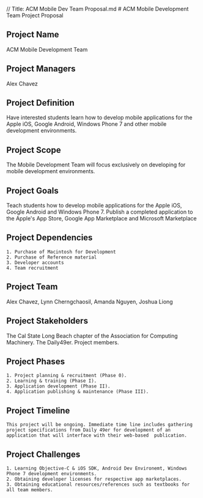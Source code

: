 // Title: ACM Mobile Dev Team Proposal.md
﻿# ACM Mobile Development Team Project Proposal

## Project Name
ACM Mobile Development Team

## Project Managers
Alex Chavez

## Project Definition
Have interested students learn how to develop mobile applications for the Apple iOS, Google Android, Windows Phone 7 and other mobile development environments.

## Project Scope
The Mobile Development Team will focus exclusively on developing for mobile development environments.

## Project Goals
Teach students how to develop mobile applications for the Apple iOS, Google Android and Windows Phone 7. Publish a completed application to the Apple's App Store, Google App Marketplace and Microsoft Marketplace

## Project Dependencies
	1. Purchase of Macintosh for Development
	2. Purchase of Reference material
	3. Developer accounts
	4. Team recruitment
## Project Team
Alex Chavez, Lynn Cherngchaosil, Amanda Nguyen, Joshua Liong

## Project Stakeholders
The Cal State Long Beach chapter of the Association for Computing Machinery. The Daily49er. Project members.

## Project Phases
	1. Project planning & recruitment (Phase 0).
	2. Learning & training (Phase I).
	3. Application development (Phase II).
	4. Application publishing & maintenance (Phase III).
## Project Timeline
	This project will be ongoing. Immediate time line includes gathering project specifications from Daily 49er for development of an application that will interface with their web-based  publication.
	
## Project Challenges
	1. Learning Objective-C & iOS SDK, Android Dev Environemt, Windows Phone 7 development environments. 
	2. Obtaining developer licenses for respective app marketplaces.
	3. Obtaining educational resources/references such as textbooks for all team members.